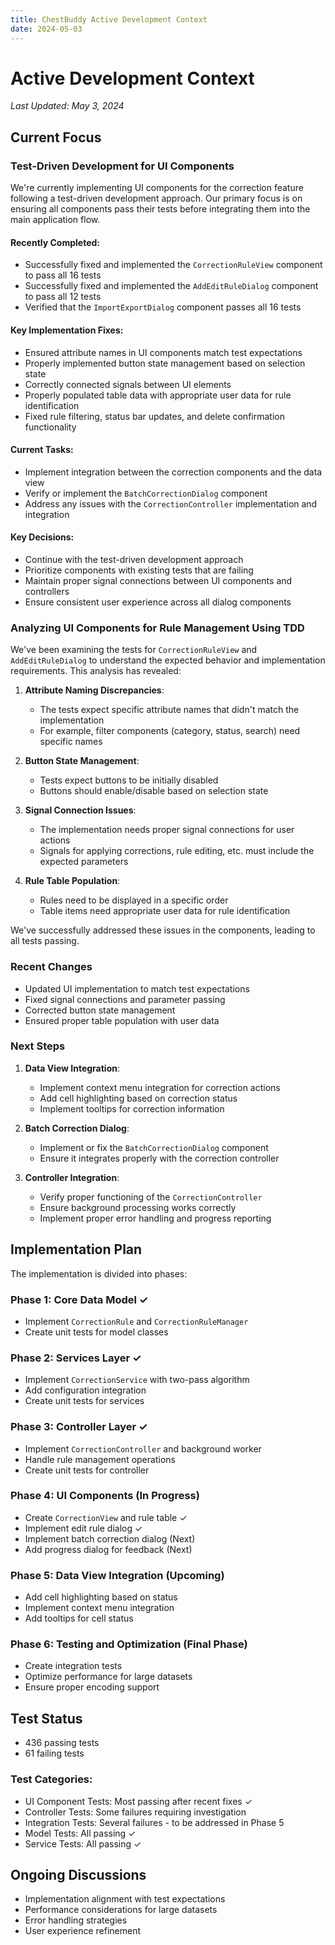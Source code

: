 ```yaml
---
title: ChestBuddy Active Development Context
date: 2024-05-03
---
```


# Active Development Context

*Last Updated: May 3, 2024*

## Current Focus

### Test-Driven Development for UI Components

We're currently implementing UI components for the correction feature following a test-driven development approach. Our primary focus is on ensuring all components pass their tests before integrating them into the main application flow.

#### Recently Completed:

- Successfully fixed and implemented the `CorrectionRuleView` component to pass all 16 tests
- Successfully fixed and implemented the `AddEditRuleDialog` component to pass all 12 tests
- Verified that the `ImportExportDialog` component passes all 16 tests

#### Key Implementation Fixes:
- Ensured attribute names in UI components match test expectations
- Properly implemented button state management based on selection state
- Correctly connected signals between UI elements
- Properly populated table data with appropriate user data for rule identification
- Fixed rule filtering, status bar updates, and delete confirmation functionality

#### Current Tasks:
- Implement integration between the correction components and the data view
- Verify or implement the `BatchCorrectionDialog` component
- Address any issues with the `CorrectionController` implementation and integration

#### Key Decisions:
- Continue with the test-driven development approach
- Prioritize components with existing tests that are failing
- Maintain proper signal connections between UI components and controllers
- Ensure consistent user experience across all dialog components

### Analyzing UI Components for Rule Management Using TDD

We've been examining the tests for `CorrectionRuleView` and `AddEditRuleDialog` to understand the expected behavior and implementation requirements. This analysis has revealed:

1. **Attribute Naming Discrepancies**: 
   - The tests expect specific attribute names that didn't match the implementation
   - For example, filter components (category, status, search) need specific names

2. **Button State Management**:
   - Tests expect buttons to be initially disabled
   - Buttons should enable/disable based on selection state

3. **Signal Connection Issues**:
   - The implementation needs proper signal connections for user actions
   - Signals for applying corrections, rule editing, etc. must include the expected parameters

4. **Rule Table Population**:
   - Rules need to be displayed in a specific order
   - Table items need appropriate user data for rule identification

We've successfully addressed these issues in the components, leading to all tests passing.

### Recent Changes

- Updated UI implementation to match test expectations
- Fixed signal connections and parameter passing
- Corrected button state management
- Ensured proper table population with user data

### Next Steps

1. **Data View Integration**:
   - Implement context menu integration for correction actions
   - Add cell highlighting based on correction status
   - Implement tooltips for correction information

2. **Batch Correction Dialog**:
   - Implement or fix the `BatchCorrectionDialog` component
   - Ensure it integrates properly with the correction controller

3. **Controller Integration**:
   - Verify proper functioning of the `CorrectionController`
   - Ensure background processing works correctly
   - Implement proper error handling and progress reporting

## Implementation Plan

The implementation is divided into phases:

### Phase 1: Core Data Model ✓
- Implement `CorrectionRule` and `CorrectionRuleManager`
- Create unit tests for model classes

### Phase 2: Services Layer ✓
- Implement `CorrectionService` with two-pass algorithm
- Add configuration integration
- Create unit tests for services

### Phase 3: Controller Layer ✓
- Implement `CorrectionController` and background worker
- Handle rule management operations
- Create unit tests for controller

### Phase 4: UI Components (In Progress)
- Create `CorrectionView` and rule table ✓
- Implement edit rule dialog ✓
- Implement batch correction dialog (Next)
- Add progress dialog for feedback (Next)

### Phase 5: Data View Integration (Upcoming)
- Add cell highlighting based on status
- Implement context menu integration
- Add tooltips for cell status

### Phase 6: Testing and Optimization (Final Phase)
- Create integration tests
- Optimize performance for large datasets
- Ensure proper encoding support

## Test Status

- 436 passing tests
- 61 failing tests

### Test Categories:
- UI Component Tests: Most passing after recent fixes ✓
- Controller Tests: Some failures requiring investigation
- Integration Tests: Several failures - to be addressed in Phase 5
- Model Tests: All passing ✓
- Service Tests: All passing ✓

## Ongoing Discussions

- Implementation alignment with test expectations
- Performance considerations for large datasets
- Error handling strategies
- User experience refinement
